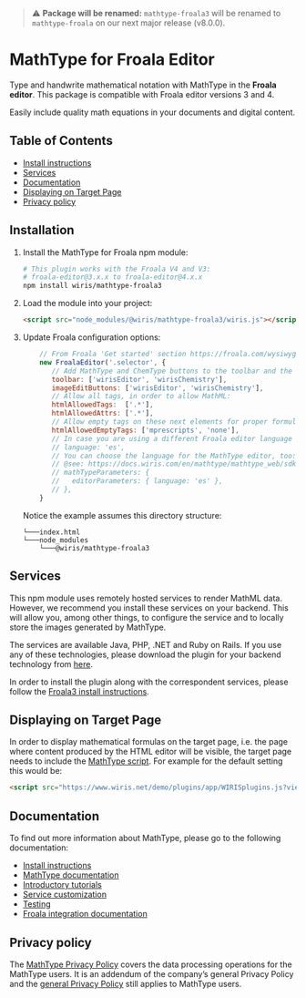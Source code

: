 > ⚠️ **Package will be renamed:** `mathtype-froala3` will be renamed to `mathtype-froala` on our next major release (v8.0.0).
# MathType for Froala Editor

Type and handwrite mathematical notation with MathType in the **Froala editor**. This package is compatible with Froala editor versions 3 and 4.

Easily include quality math equations in your documents and digital content.

## Table of Contents

- [Install instructions](#installation)
- [Services](#services)
- [Documentation](#documentation)
- [Displaying on Target Page](#displaying-on-target-page)
- [Privacy policy](#privacy-policy)

## Installation

1. Install the MathType for Froala npm module:

   ```sh
   # This plugin works with the Froala V4 and V3:
   # froala-editor@3.x.x to froala-editor@4.x.x
   npm install wiris/mathtype-froala3
   ```
2. Load the module into your project:

   ```html
   <script src="node_modules/@wiris/mathtype-froala3/wiris.js"></script>
   ```
3. Update Froala configuration options:

     ```js  
         // From Froala 'Get started' section https://froala.com/wysiwyg-editor/docs/overview/
         new FroalaEditor('.selector', {
            // Add MathType and ChemType buttons to the toolbar and the image menu:
            toolbar: ['wirisEditor', 'wirisChemistry'], 
            imageEditButtons: ['wirisEditor', 'wirisChemistry'],
            // Allow all tags, in order to allow MathML:
            htmlAllowedTags:  ['.*'],
            htmlAllowedAttrs: ['.*'],
            // Allow empty tags on these next elements for proper formula rendering:
            htmlAllowedEmptyTags: ['mprescripts', 'none'],
            // In case you are using a different Froala editor language than default,
            // language: 'es',
            // You can choose the language for the MathType editor, too:
            // @see: https://docs.wiris.com/en/mathtype/mathtype_web/sdk-api/parameters#regional_properties
            // mathTypeParameters: {
            //   editorParameters: { language: 'es' },
            // },
         }
     ```

     Notice the example assumes this directory structure:

     ```
     └───index.html
     └───node_modules
         └───@wiris/mathtype-froala3
     ```

## Services

This npm module uses remotely hosted services to render MathML data. However, we recommend you install these services on your backend. This will allow you, among other things, to configure the service and to locally store the images generated by MathType.

The services are available Java, PHP, .NET and Ruby on Rails. If you use any of these technologies, please download the plugin for your backend technology from [here](https://store.wiris.com/en/products/downloads/mathtype/integrations#froala3?utm_source=npmjs&utm_medium=referral).

In order to install the plugin along with the correspondent services, please follow the [Froala3 install instructions](https://docs.wiris.com/mathtype/en/mathtype-integrations/mathtype-for-html-editors/mathtype-for-froala.html?utm_source=npmjs&utm_medium=referral).

## Displaying on Target Page

In order to display mathematical formulas on the target page, i.e. the page where content produced by the HTML editor will be visible, the target page needs to include the [MathType script](https://docs.wiris.com/en/mathtype/mathtype_web/integrations/mathml-mode#add_a_script_to_head). For example for the default setting this would be:
```html
<script src="https://www.wiris.net/demo/plugins/app/WIRISplugins.js?viewer=image"></script>
```

## Documentation

To find out more information about MathType, please go to the following documentation:

* [Install instructions](https://docs.wiris.com/mathtype/en/mathtype-integrations/mathtype-for-html-editors/mathtype-for-froala.html?utm_source=npmjs&utm_medium=referral)
* [MathType documentation](https://docs.wiris.com/en/mathtype/mathtype_web/start?utm_source=npmjs&utm_medium=referral)
* [Introductory tutorials](https://docs.wiris.com/en/mathtype/mathtype_web/intro_tutorials?utm_source=npmjs&utm_medium=referral)
* [Service customization](https://docs.wiris.com/en/mathtype/mathtype_web/integrations/config-table?utm_source=npmjs&utm_medium=referral)
* [Testing](https://docs.wiris.com/en/mathtype/mathtype_web/integrations/html/plugins-test?utm_source=npmjs&utm_medium=referral)
* [Froala integration documentation](https://froala.com/wysiwyg-editor/docs/migrate-from-v2/)

## Privacy policy

The [MathType Privacy Policy](https://www.wiris.com/en/mathtype-privacy-policy/?utm_source=npmjs&utm_medium=referral) covers the data processing operations for the MathType users. It is an addendum of the company’s general Privacy Policy and the [general Privacy Policy](https://wiris.com/en/privacy-policy) still applies to MathType users.
